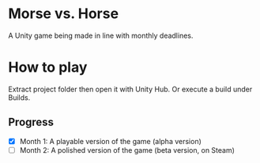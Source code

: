 # Morse vs. Horse
A Unity game being made in line with monthly deadlines.

# How to play
Extract project folder then open it with Unity Hub.
Or execute a build under Builds.

## Progress
+ [x] Month 1: A playable version of the game (alpha version)
+ [ ] Month 2: A polished version of the game (beta version, on Steam)
